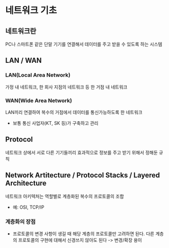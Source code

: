 # 네트워크 기초

## 네트워크란
PC나 스마트폰 같은 단말 기기를 연결해서 데이터를 주고 받을 수 있도록 하는 시스템

## LAN / WAN
### LAN(Local Area Network)
가정 내 네트워크, 한 회사 지점의 네트워크 등 한 거점 내 네트워크

### WAN(Wide Area Network)
LAN끼리 연결하여 복수의 거점에서 데이터를 통신가능하도록 한 네트워크
- 보통 통신 사업자(KT, SK 등)가 구축하고 관리

## Protocol
네트워크 상에서 서로 다른 기기들끼리 효과적으로 정보를 주고 받기 위해서 정해둔 규칙

## Network Artitecture / Protocol Stacks / Layered Architecture
네트워크 아키텍처는 역할별로 계층화된 복수의 프로토콜의 조합
- 예: OSI, TCP/IP

### 계층화의 장점
- 프로토콜의 변경 사항이 생길 때 해당 계층의 프로토콜만 고려하면 된다. 다른 계층의 프로토콜의 구현에 대해서 신경쓰지 않아도 된다 -> 변경/확장 용이